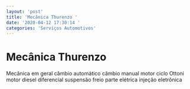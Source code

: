 ```yaml
---
layout: 'post'
title: 'Mecânica Thurenzo '
date: '2020-04-12 17:30:14 '
categories: 'Serviços Automotivos'
---
```


# Mecânica Thurenzo 

Mecânica em geral 
câmbio automático 
câmbio manual 
motor ciclo Ottoni
motor diesel 
diferencial 
suspensão 
freio 
parte elétrica 
injeção eletrônica 
